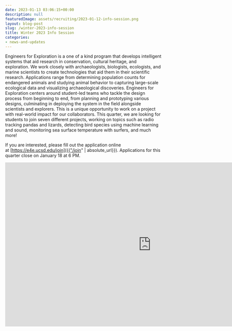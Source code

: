```yaml
---
date: 2023-01-13 03:06:15+00:00
description: null
featuredImage: assets/recruiting/2023-01-12-info-session.png
layout: blog-post
slug: /winter-2023-info-session
title: Winter 2023 Info Session
categories:
- news-and-updates
---
```

Engineers for Exploration is a one of a kind program that develops intelligent systems that aid research in conservation, cultural heritage, and exploration. We work closely with archaeologists, biologists, ecologists, and marine scientists to create technologies that aid them in their scientific research. Applications range from determining population counts for endangered animals and studying animal behavior to capturing large-scale ecological data and visualizing archaeological discoveries. Engineers for Exploration centers around student-led teams who tackle the design process from beginning to end, from planning and prototyping various designs, culminating in deploying the system in the field alongside scientists and explorers. This is a unique opportunity to work on a project with real-world impact for our collaborators. This quarter, we are looking for students to join seven different projects, working on topics such as radio tracking pandas and lizards, detecting bird species using machine learning and sound, monitoring sea surface temperature with surfers, and much more!

If you are interested, please fill out the application online at [https://e4e.ucsd.edu/join]({{"/join" | absolute_url}}). Applications for this quarter close on January 18 at 6 PM.

<iframe width="940" height="529" src="https://www.youtube.com/embed/JNzAGOmWTSQ" title="YouTube video player" frameborder="0" allow="accelerometer; autoplay; clipboard-write; encrypted-media; gyroscope; picture-in-picture" allowfullscreen=""></iframe>